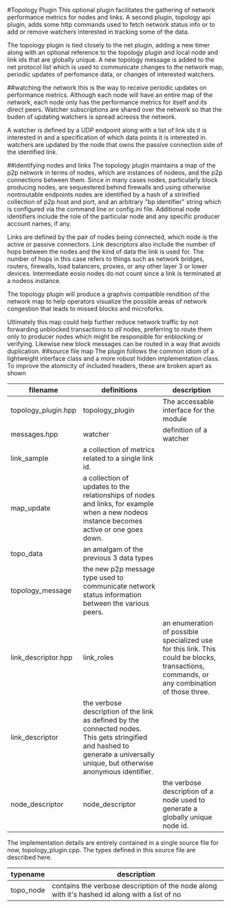 #Topology Plugin
This optional plugin facilitates the gathering of network performance metrics for nodes and links. A second plugin, topology api plugin, adds some http commands used to fetch network status info or to add or remove watchers interested in tracking some of the data.

The topology plugin is tied closely to the net plugin, adding a new timer along with an optional reference to the topology plugin and local node and link ids that are globally unique. A new topology message is added to the net protocol list which is used to communicate changes to the network map, periodic updates of perfomance data, or changes of interested watchers.

##watching the network
this is the way to receive periodic updates on performance metrics. Although each node will have an entire map of the network, each node only has the performance metrics for itself and its direct peers. Watcher subscriptions are shared over the network so that the buden of updating watchers is spread acreoss the network.

A watcher is defined by a UDP endpoint along with a list of link ids it is interested in and a specification of which data points it is interested in. watchers are updated by the node that owns the passive connection side of the identified link. 

##identifying nodes and links
The topology plugin maintains a map of the p2p network in terms of nodes, which are instances of nodeos, and the p2p connections between them. Since in many cases nodes, particularly block producing nodes, are sequestered behind firewalls and using otherwise nontroutable endpoints nodes are identified by a hash of a strinified collection of p2p host and port, and an arbitrary "bp identifier" string which is configured via the command line or config.ini file. Additional node identifiers include the role of the particular node and any specific producer account names, if any. 

Links are defined by the pair of nodes being connected, which node is the active or passive connectors. Link descriptors also include the number of hops between the nodes and the kind of data the link is used for. The number of hops in this case refers to things such as network bridges, routers, firewalls, load balancers, proxies, or any other layer 3 or lower devices. Intermediate eosio nodes do not count since a link is terminated at a nodeos instance. 

The topology plugin will produce a graphvis compatible rendition of the network map to help operators visualize the possible areas of network congestion that leads to missed blocks and microforks.

Ultimately this map could help further reduce network traffic by not forwarding unblocked transactions to _all_ nodes, preferring to route them only to producer nodes which might be responsible for enblocking or verifying. Likewise new block messages can be routed in a way that avoids duplication.
##source file map
The plugin follows the common idiom of a lightweight interface class and a more robust hidden implementation class. To improve the atomicity of included headers, these are broken apart as shown

| filename | definitions | description    |
|----------|-------------|----------------|
 topology_plugin.hpp | topology\_plugin | The accessable interface for the module 
 messages.hpp | watcher | definition of a watcher 
 | link\_sample | a collection of metrics related to a single link id.
 | map\_update | a collection of updates to the relationships of nodes and links, for example when a new nodeos instance becomes active or one goes down.
 | topo\_data | an amalgam of the previous 3 data types 
 | topology\_message | the new p2p message type used to communicate network status information between the various peers. 
 link\_descriptor.hpp | link\_roles | an enumeration of possible specialized use for this link. This could be blocks, transactions, commands, or any combination of those three. 
 | link\_descriptor | the verbose description of the link as defined by the connected nodes. This gets stringified and hashed to generate a universally unique, but otherwise anonymous identifier.
 node\_descriptor | node\_descriptor | the verbose description of a node used to generate a globally unique node id.
 
 The implementation details are entirely contained in a single source file for now, topology\_plugin.cpp. The types defined in this source file are described here.
 
|  typename  |  description  |
|------------|---------------|
   topo\_node | contains the verbose description of the node along with it's hashed id along with a list of no
